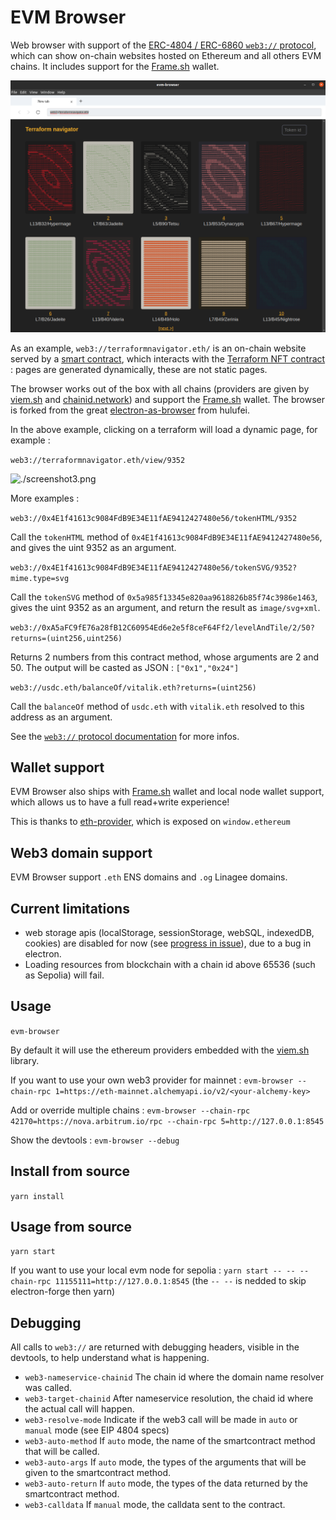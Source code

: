 # EVM Browser

Web browser with support of the [ERC-4804 / ERC-6860 ``web3://`` protocol](https://docs.web3url.io/), which can show on-chain websites hosted on Ethereum and all others EVM chains. It includes support for the [Frame.sh](https://frame.sh/) wallet.

![./screenshot2.png](./screenshot2.png)

As an example, ``web3://terraformnavigator.eth/`` is an on-chain website served by a [smart contract](https://etherscan.io/address/0xad41bf1c7f22f0ec988dac4c0ae79119cab9bb7e#code), which interacts with the [Terraform NFT contract](https://etherscan.io/address/0x4e1f41613c9084fdb9e34e11fae9412427480e56#code) : pages are generated dynamically, these are not static pages.

The browser works out of the box with all chains (providers are given by [viem.sh](https://viem.sh/) and [chainid.network](https://chainid.network/)) and support the [Frame.sh](https://frame.sh/) wallet. The browser is forked from the great [electron-as-browser](https://github.com/hulufei/electron-as-browser) from hulufei.

In the above example, clicking on a terraform will load a dynamic page, for example : 

``web3://terraformnavigator.eth/view/9352``

![./screenshot3.png](./screenshot3.png)

More examples : 

``web3://0x4E1f41613c9084FdB9E34E11fAE9412427480e56/tokenHTML/9352``

Call the ``tokenHTML`` method of ``0x4E1f41613c9084FdB9E34E11fAE9412427480e56``, and gives the uint 9352 as an argument.

``web3://0x4E1f41613c9084FdB9E34E11fAE9412427480e56/tokenSVG/9352?mime.type=svg``

Call the ``tokenSVG`` method of ``0x5a985f13345e820aa9618826b85f74c3986e1463``, gives the uint 9352 as an argument, and return the result as ``image/svg+xml``. 

``web3://0xA5aFC9fE76a28fB12C60954Ed6e2e5f8ceF64Ff2/levelAndTile/2/50?returns=(uint256,uint256)``

Returns 2 numbers from this contract method, whose arguments are 2 and 50. The output will be casted as JSON : ``["0x1","0x24"]``

``web3://usdc.eth/balanceOf/vitalik.eth?returns=(uint256)``

Call the ``balanceOf`` method of ``usdc.eth`` with ``vitalik.eth`` resolved to this address as an argument.

See the [ ``web3://`` protocol documentation](https://docs.web3url.io/) for more infos.



## Wallet support

EVM Browser also ships with [Frame.sh](https://frame.sh/) wallet and local node wallet support, which allows us to have a full read+write experience!

This is thanks to [eth-provider](https://github.com/floating/eth-provider), which is exposed on ``window.ethereum``

## Web3 domain support

EVM Browser support ``.eth`` ENS domains and ``.og`` Linagee domains.


## Current limitations

- web storage apis (localStorage, sessionStorage, webSQL, indexedDB, cookies) are disabled for now (see [progress in issue](https://github.com/nand2/evm-browser/issues/3)), due to a bug in electron.
- Loading resources from blockchain with a chain id above 65536 (such as Sepolia) will fail. 

## Usage

`evm-browser`

By default it will use the ethereum providers embedded with the [viem.sh](https://viem.sh) library.

If you want to use your own web3 provider for mainnet : `evm-browser --chain-rpc 1=https://eth-mainnet.alchemyapi.io/v2/<your-alchemy-key>`

Add or override multiple chains : `evm-browser --chain-rpc 42170=https://nova.arbitrum.io/rpc --chain-rpc 5=http://127.0.0.1:8545`

Show the devtools : `evm-browser --debug`

## Install from source

`yarn install`

## Usage from source

`yarn start`

If you want to use your local evm node for sepolia : `yarn start -- -- --chain-rpc 11155111=http://127.0.0.1:8545` (the ``-- --`` is nedded to skip electron-forge then yarn)

## Debugging

All calls to ``web3://`` are returned with debugging headers, visible in the devtools, to help understand what is happening.

- ``web3-nameservice-chainid`` The chain id where the domain name resolver was called.
- ``web3-target-chainid`` After nameservice resolution, the chaid id where the actual call will happen.
- ``web3-resolve-mode`` Indicate if the web3 call will be made in ``auto`` or ``manual`` mode (see EIP 4804 specs)
- ``web3-auto-method`` If ``auto`` mode, the name of the smartcontract method that will be called.
- ``web3-auto-args`` If ``auto`` mode, the types of the arguments that will be given to the smartcontract method.
- ``web3-auto-return`` If ``auto`` mode, the types of the data returned by the smartcontract method.
- ``web3-calldata`` If ``manual`` mode, the calldata sent to the contract.
